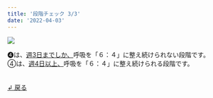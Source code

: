 ```yaml
---
title: '段階チェック 3/3'
date: '2022-04-03'
---
```

![](/images/a_04_.jpg)

➍は、[週3日までしか、]()呼吸を「６：４」に整え続けられない段階です。     
④は、[週4日以上、]()呼吸を「６：４」に整え続けられる段階です。

　  
[ ↲ 戻る ](/posts/00)
